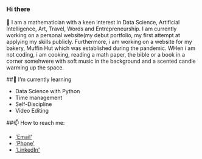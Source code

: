 ### Hi there 

👋 I am a mathematician with a keen interest in Data Science, Artificial Intelligence, Art, Travel, Words and Entrepreneurship. I am currently working on a personal website(my debut portfolio, my first attempt at applying my skills publicly. Furthermore, i am working on a website for my bakery, Muffin Hut which was established during the pandemic. WHen i am not coding, i am cooking, reading a math paper, the bible or a book in a corner somehwere with soft music in the background and a scented candle warming up the space. 


##🌱 I’m currently learning 

  + Data Science with Python
  + Time management
  + Self-Discipline
  + Video Editing
      
   
##📫 How to reach me:

  + ['Email'](apondioti@gmail.com)
  + ['Phone'](+254771468966)
  + ['LinkedIn'](https://www.linkedin.com/mwlite/in/apondi-otieno/)


